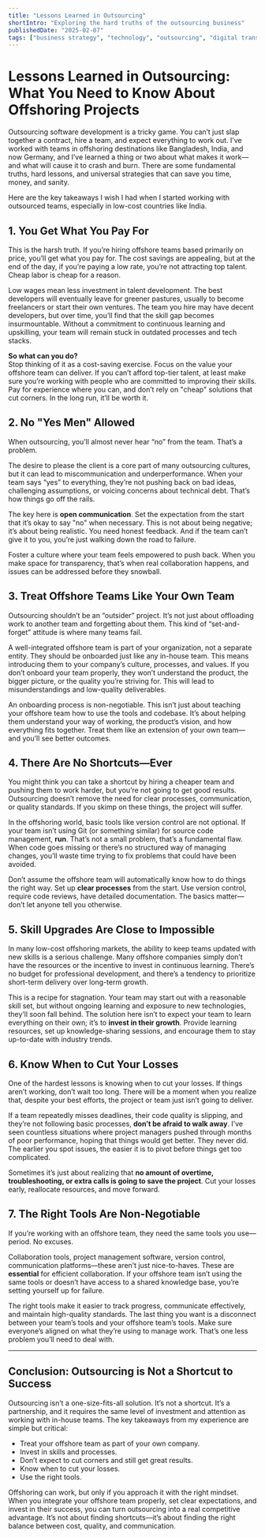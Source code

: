 ```yaml
---
title: "Lessons Learned in Outsourcing"
shortIntro: "Exploring the hard truths of the outsourcing business"
publishedDate: "2025-02-07"
tags: ["business strategy", "technology", "outsourcing", "digital transformation"]
---
```


# Lessons Learned in Outsourcing: What You Need to Know About Offshoring Projects

Outsourcing software development is a tricky game. You can’t just slap together a contract, hire a team, and expect everything to work out. I’ve worked with teams in offshoring destinations like Bangladesh, India, and now Germany, and I’ve learned a thing or two about what makes it work—and what will cause it to crash and burn. There are some fundamental truths, hard lessons, and universal strategies that can save you time, money, and sanity.

Here are the key takeaways I wish I had when I started working with outsourced teams, especially in low-cost countries like India. 

## 1. You Get What You Pay For  
This is the harsh truth. If you’re hiring offshore teams based primarily on price, you’ll get what you pay for. The cost savings are appealing, but at the end of the day, if you’re paying a low rate, you’re not attracting top talent. Cheap labor is cheap for a reason. 

Low wages mean less investment in talent development. The best developers will eventually leave for greener pastures, usually to become freelancers or start their own ventures. The team you hire may have decent developers, but over time, you’ll find that the skill gap becomes insurmountable. Without a commitment to continuous learning and upskilling, your team will remain stuck in outdated processes and tech stacks.

**So what can you do?**  
Stop thinking of it as a cost-saving exercise. Focus on the value your offshore team can deliver. If you can’t afford top-tier talent, at least make sure you’re working with people who are committed to improving their skills. Pay for experience where you can, and don’t rely on "cheap" solutions that cut corners. In the long run, it’ll be worth it.

## 2. No "Yes Men" Allowed  
When outsourcing, you’ll almost never hear “no” from the team. That’s a problem.

The desire to please the client is a core part of many outsourcing cultures, but it can lead to miscommunication and underperformance. When your team says “yes” to everything, they’re not pushing back on bad ideas, challenging assumptions, or voicing concerns about technical debt. That’s how things go off the rails.

The key here is **open communication**. Set the expectation from the start that it’s okay to say "no" when necessary. This is not about being negative; it’s about being realistic. You need honest feedback. And if the team can’t give it to you, you’re just walking down the road to failure.

Foster a culture where your team feels empowered to push back. When you make space for transparency, that’s when real collaboration happens, and issues can be addressed before they snowball.

## 3. Treat Offshore Teams Like Your Own Team  
Outsourcing shouldn’t be an “outsider” project. It’s not just about offloading work to another team and forgetting about them. This kind of “set-and-forget” attitude is where many teams fail.

A well-integrated offshore team is part of your organization, not a separate entity. They should be onboarded just like any in-house team. This means introducing them to your company’s culture, processes, and values. If you don’t onboard your team properly, they won’t understand the product, the bigger picture, or the quality you’re striving for. This will lead to misunderstandings and low-quality deliverables.

An onboarding process is non-negotiable. This isn’t just about teaching your offshore team how to use the tools and codebase. It’s about helping them understand your way of working, the product’s vision, and how everything fits together. Treat them like an extension of your own team—and you’ll see better outcomes.

## 4. There Are No Shortcuts—Ever  
You might think you can take a shortcut by hiring a cheaper team and pushing them to work harder, but you’re not going to get good results. Outsourcing doesn’t remove the need for clear processes, communication, or quality standards. If you skimp on these things, the project will suffer.

In the offshoring world, basic tools like version control are not optional. If your team isn’t using Git (or something similar) for source code management, **run**. That’s not a small problem, that’s a fundamental flaw. When code goes missing or there’s no structured way of managing changes, you’ll waste time trying to fix problems that could have been avoided.

Don’t assume the offshore team will automatically know how to do things the right way. Set up **clear processes** from the start. Use version control, require code reviews, have detailed documentation. The basics matter—don’t let anyone tell you otherwise.

## 5. Skill Upgrades Are Close to Impossible  
In many low-cost offshoring markets, the ability to keep teams updated with new skills is a serious challenge. Many offshore companies simply don’t have the resources or the incentive to invest in continuous learning. There’s no budget for professional development, and there’s a tendency to prioritize short-term delivery over long-term growth.

This is a recipe for stagnation. Your team may start out with a reasonable skill set, but without ongoing learning and exposure to new technologies, they’ll soon fall behind. The solution here isn’t to expect your team to learn everything on their own; it’s to **invest in their growth**. Provide learning resources, set up knowledge-sharing sessions, and encourage them to stay up-to-date with industry trends.

## 6. Know When to Cut Your Losses  
One of the hardest lessons is knowing when to cut your losses. If things aren’t working, don’t wait too long. There will be a moment when you realize that, despite your best efforts, the project or team just isn’t going to deliver.

If a team repeatedly misses deadlines, their code quality is slipping, and they’re not following basic processes, **don’t be afraid to walk away**. I’ve seen countless situations where project managers pushed through months of poor performance, hoping that things would get better. They never did. The earlier you spot issues, the easier it is to pivot before things get too complicated.

Sometimes it’s just about realizing that **no amount of overtime, troubleshooting, or extra calls is going to save the project**. Cut your losses early, reallocate resources, and move forward.

## 7. The Right Tools Are Non-Negotiable  
If you’re working with an offshore team, they need the same tools you use—period. No excuses.

Collaboration tools, project management software, version control, communication platforms—these aren’t just nice-to-haves. These are **essential** for efficient collaboration. If your offshore team isn’t using the same tools or doesn’t have access to a shared knowledge base, you’re setting yourself up for failure.

The right tools make it easier to track progress, communicate effectively, and maintain high-quality standards. The last thing you want is a disconnect between your team’s tools and your offshore team’s tools. Make sure everyone’s aligned on what they’re using to manage work. That’s one less problem you’ll need to deal with.

---

## Conclusion: Outsourcing is Not a Shortcut to Success  
Outsourcing isn’t a one-size-fits-all solution. It’s not a shortcut. It’s a partnership, and it requires the same level of investment and attention as working with in-house teams. The key takeaways from my experience are simple but critical:  
- Treat your offshore team as part of your own company.  
- Invest in skills and processes.  
- Don’t expect to cut corners and still get great results.  
- Know when to cut your losses.  
- Use the right tools.  

Offshoring can work, but only if you approach it with the right mindset. When you integrate your offshore team properly, set clear expectations, and invest in their success, you can turn outsourcing into a real competitive advantage. It’s not about finding shortcuts—it’s about finding the right balance between cost, quality, and communication.
